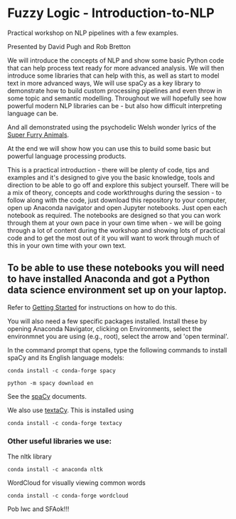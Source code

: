 # Fuzzy Logic - Introduction-to-NLP
Practical workshop on NLP pipelines with a few examples.

Presented by David Pugh and Rob Bretton

We will introduce the concepts of NLP and show some basic Python code that can help process text ready for more advanced analysis. We will then introduce some libraries that can help with this, as well as start to model text in more advanced ways, We will use spaCy as a key library to demonstrate how to build custom processing pipelines and even throw in some topic and semantic modelling. Throughout we will hopefully see how powerful modern NLP libraries can be - but also how difficult interpreting language can be.

And all demonstrated using the psychodelic Welsh wonder lyrics of the [Super Furry Animals](http://www.superfurry.com). 

At the end we will show how you can use this to build some basic but powerful language processing products.

This is a practical introduction - there will be plenty of code, tips and examples and it's designed to give you the basic knowledge, tools and direction to be able to go off and explore this subject yourself. There will be a mix of theory, concepts and code workthroughs during the session - to follow along with the code, just download this repository to your computer, open up Anaconda navigator and open Jupyter notebooks. Just open each notebook as required. The notebooks are designed so that you can work through them at your own pace in your own time when - we will be going through a lot of content during the workshop and showing lots of practical code and to get the most out of it you will want to work through much of this in your own time with your own text. 


## To be able to use these notebooks you will need to have installed Anaconda and got a Python data science environment set up on your laptop. 

Refer to [Getting Started](https://github.com/AI-Wales/Getting-Started) for instructions on how to do this.

You will also need a few specific packages installed.  Install these by opening Anaconda Navigator, clicking on Environments, select the environmnet you are using (e.g., root), select the arrow and 'open terminal'.

In the command prompt that opens, type the following commands to install spaCy and its English language models:


```
conda install -c conda-forge spacy
```

```
python -m spacy download en
```

See the [spaCy](https://spacy.io) documents.

We also use [textaCy](https://chartbeat-labs.github.io/textacy/). This is installed using

```
conda install -c conda-forge textacy
```

### Other useful libraries we use:
The nltk library

```
conda install -c anaconda nltk
```

WordCloud for visually viewing common words

```
conda install -c conda-forge wordcloud
```


Pob lwc and SFAok!!!
